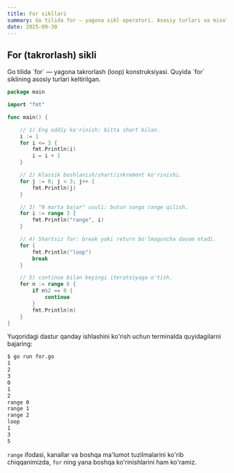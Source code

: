 ```yaml
---
title: For sikllari
summary: Go tilida for — yagona sikl operatori. Asosiy turlari va misollar.
date: 2025-09-30
---
```


## For (takrorlash) sikli

<div class="my-md-content">
Go tilida `for` — yagona takrorlash (loop) konstruksiyasi. Quyida `for` siklining asosiy turlari keltirilgan.

```go
package main

import "fmt"

func main() {

    // 1) Eng oddiy ko'rinish: bitta shart bilan.
    i := 1
    for i <= 3 {
        fmt.Println(i)
        i = i + 1
    }

    // 2) Klassik boshlanish/shart/inkrement ko'rinishi.
    for j := 0; j < 3; j++ {
        fmt.Println(j)
    }

    // 3) "N marta bajar" usuli: butun songa range qilish.
    for i := range 3 {
        fmt.Println("range", i)
    }

    // 4) Shartsiz for: break yoki return bo'lmaguncha davom etadi.
    for {
        fmt.Println("loop")
        break
    }

    // 5) continue bilan keyingi iteratsiyaga o'tish.
    for n := range 6 {
        if n%2 == 0 {
            continue
        }
        fmt.Println(n)
    }
}
```

Yuqoridagi dastur qanday ishlashini ko'rish uchun terminalda quyidagilarni bajaring:
```bash
$ go run for.go
1
2
3
0
1
2
range 0
range 1
range 2
loop
1
3
5
```

`range` ifodasi, kanallar va boshqa ma'lumot tuzilmalarini ko'rib chiqqanimizda, `for` ning yana boshqa ko'rinishlarini ham ko'ramiz.
</div>